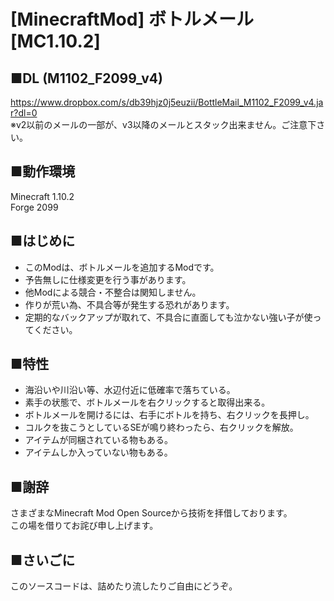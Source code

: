 # [MinecraftMod] ボトルメール [MC1.10.2]

## ■DL (M1102_F2099_v4)

https://www.dropbox.com/s/db39hjz0j5euzii/BottleMail_M1102_F2099_v4.jar?dl=0<br>
※v2以前のメールの一部が、v3以降のメールとスタック出来ません。ご注意下さい。<br>

## ■動作環境

Minecraft 1.10.2<br>
Forge 2099<br>

## ■はじめに

- このModは、ボトルメールを追加するModです。<br>
- 予告無しに仕様変更を行う事があります。<br>
- 他Modによる競合・不整合は関知しません。<br>
- 作りが荒い為、不具合等が発生する恐れがあります。<br>
- 定期的なバックアップが取れて、不具合に直面しても泣かない強い子が使ってください。<br>

## ■特性

- 海沿いや川沿い等、水辺付近に低確率で落ちている。<br>
- 素手の状態で、ボトルメールを右クリックすると取得出来る。<br>
- ボトルメールを開けるには、右手にボトルを持ち、右クリックを長押し。<br>
- コルクを抜こうとしているSEが鳴り終わったら、右クリックを解放。<br>
- アイテムが同梱されている物もある。<br>
- アイテムしか入っていない物もある。<br>

## ■謝辞

さまざまなMinecraft Mod Open Sourceから技術を拝借しております。<br>
この場を借りてお詫び申し上げます。<br>

## ■さいごに

このソースコードは、詰めたり流したりご自由にどうぞ。
